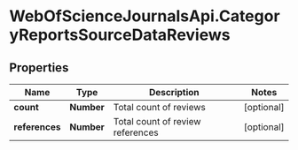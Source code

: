 # WebOfScienceJournalsApi.CategoryReportsSourceDataReviews

## Properties

Name | Type | Description | Notes
------------ | ------------- | ------------- | -------------
**count** | **Number** | Total count of reviews | [optional] 
**references** | **Number** | Total count of review references | [optional] 


